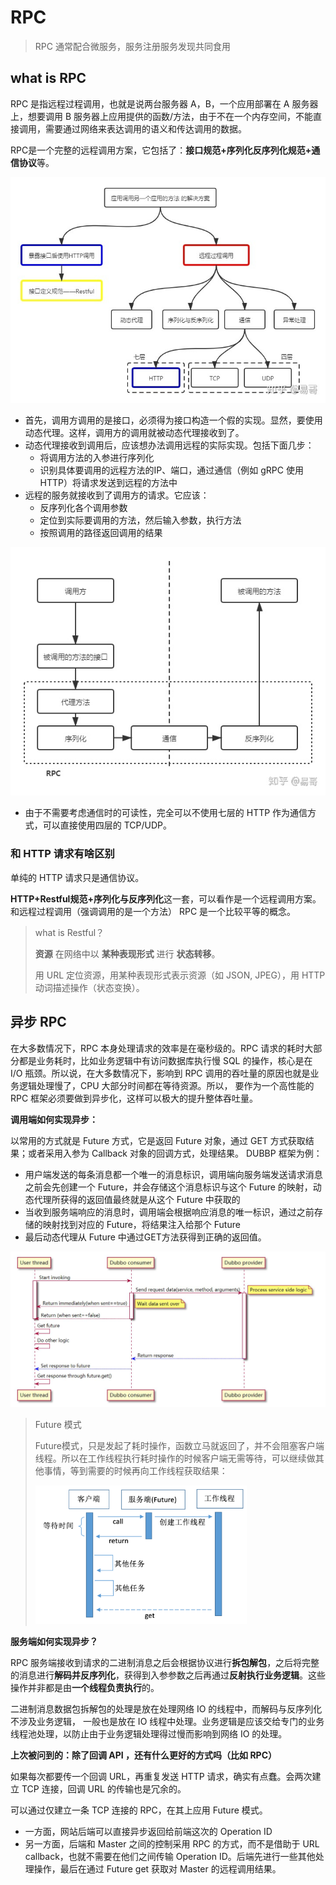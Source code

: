 # RPC

> RPC 通常配合微服务，服务注册服务发现共同食用

## what is RPC

RPC 是指远程过程调用，也就是说两台服务器 A，B，一个应用部署在 A 服务器上，想要调用 B 服务器上应用提供的函数/方法，由于不在一个内存空间，不能直接调用，需要通过网络来表达调用的语义和传达调用的数据。

RPC是一个完整的远程调用方案，它包括了：**接口规范+序列化反序列化规范+通信协议**等。

![preview](v2-f79abd8e489337fafc7aafe75799b599_r.jpg)

+ 首先，调用方调用的是接口，必须得为接口构造一个假的实现。显然，要使用动态代理。这样，调用方的调用就被动态代理接收到了。
+ 动态代理接收到调用后，应该想办法调用远程的实际实现。包括下面几步：
  + 将调用方法的入参进行序列化
  + 识别具体要调用的远程方法的IP、端口，通过通信（例如 gRPC 使用 HTTP）将请求发送到远程的方法中
+ 远程的服务就接收到了调用方的请求。它应该：
  + 反序列化各个调用参数
  + 定位到实际要调用的方法，然后输入参数，执行方法
  + 按照调用的路径返回调用的结果

![img](v2-bd07238f5104a05889a0f242ef8e33f0_1440w.jpg)

+ 由于不需要考虑通信时的可读性，完全可以不使用七层的 HTTP 作为通信方式，可以直接使用四层的 TCP/UDP。

### 和 HTTP 请求有啥区别

单纯的 HTTP 请求只是通信协议。

**HTTP+Restful规范+序列化与反序列化**这一套，可以看作是一个远程调用方案。和远程过程调用（强调调用的是一个方法） RPC 是一个比较平等的概念。

> what is Restful？
>
> **资源** 在网络中以 **某种表现形式** 进行 **状态转移**。
>
> 用 URL 定位资源，用某种表现形式表示资源（如 JSON, JPEG），用 HTTP 动词描述操作（状态变换）。

## 异步 RPC

在大多数情况下，RPC 本身处理请求的效率是在毫秒级的。RPC 请求的耗时大部分都是业务耗时，比如业务逻辑中有访问数据库执行慢 SQL 的操作，核心是在 I/O 瓶颈。所以说，在大多数情况下，影响到 RPC 调用的吞吐量的原因也就是业务逻辑处理慢了，CPU 大部分时间都在等待资源。所以， 要作为一个高性能的 RPC 框架必须要做到异步化，这样可以极大的提升整体吞吐量。

**调用端如何实现异步：**

以常用的方式就是 Future 方式，它是返回 Future 对象，通过 GET 方式获取结果；或者采用入参为 Callback 对象的回调方式，处理结果。 DUBBP 框架为例：

+ 用户端发送的每条消息都一个唯一的消息标识，调用端向服务端发送请求消息之前会先创建一个 Future，并会存储这个消息标识与这个 Future 的映射，动态代理所获得的返回值最终就是从这个 Future 中获取的
+ 当收到服务端响应的消息时，调用端会根据响应消息的唯一标识，通过之前存储的映射找到对应的 Future，将结果注入给那个 Future
+ 最后动态代理从 Future 中通过GET方法获得到正确的返回值。

![img](v2-eb6068a0f94e39a754c031f00516e81b_1440w.jpg)

> Future 模式
>
> Future模式，只是发起了耗时操作，函数立马就返回了，并不会阻塞客户端线程。所以在工作线程执行耗时操作的时候客户端无需等待，可以继续做其他事情，等到需要的时候再向工作线程获取结果：
>
> <img src="image-20220310185655671.png" alt="image-20220310185655671" style="zoom:33%;" />

**服务端如何实现异步？**

RPC 服务端接收到请求的二进制消息之后会根据协议进行**拆包解包**，之后将完整的消息进行**解码并反序列化**，获得到入参参数之后再通过**反射执行业务逻辑**。这些操作并非都是由**一个线程负责执行**的。

二进制消息数据包拆解包的处理是放在处理网络 IO 的线程中，而解码与反序列化不涉及业务逻辑， 一般也是放在 IO 线程中处理。业务逻辑是应该交给专门的业务线程池处理，以防止由于业务逻辑处理得过慢而影响到网络 IO 的处理。

**上次被问到的：除了回调 API ，还有什么更好的方式吗（比如 RPC）**

如果每次都要传一个回调 URL，再重复发送 HTTP 请求，确实有点蠢。会两次建立 TCP 连接，回调 URL 的传输也是冗余的。

可以通过仅建立一条 TCP 连接的 RPC，在其上应用 Future 模式。

+ 一方面，网站后端可以直接异步返回给前端这次的 Operation ID
+ 另一方面，后端和 Master 之间的控制采用 RPC 的方式，而不是借助于 URL callback，也就不需要在他们之间传输 Operation ID。后端先进行一些其他处理操作，最后在通过 Future get 获取对 Master 的远程调用结果。
